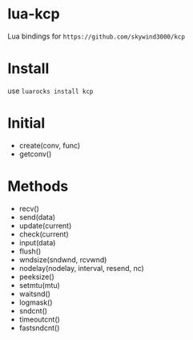# lua-kcp

Lua bindings for `https://github.com/skywind3000/kcp`

# Install

use `luarocks install kcp`

# Initial

* create(conv, func)
* getconv()

# Methods

* recv()
* send(data)
* update(current)
* check(current)
* input(data)
* flush()
* wndsize(sndwnd, rcvwnd)
* nodelay(nodelay, interval, resend, nc)
* peeksize()
* setmtu(mtu)
* waitsnd()
* logmask()
* sndcnt()
* timeoutcnt()
* fastsndcnt()